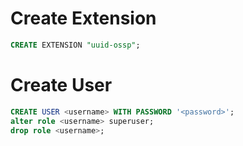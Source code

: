 # Create Extension
```sql
CREATE EXTENSION "uuid-ossp";
```

# Create User
```sql
CREATE USER <username> WITH PASSWORD '<password>';
alter role <username> superuser;
drop role <username>;
```